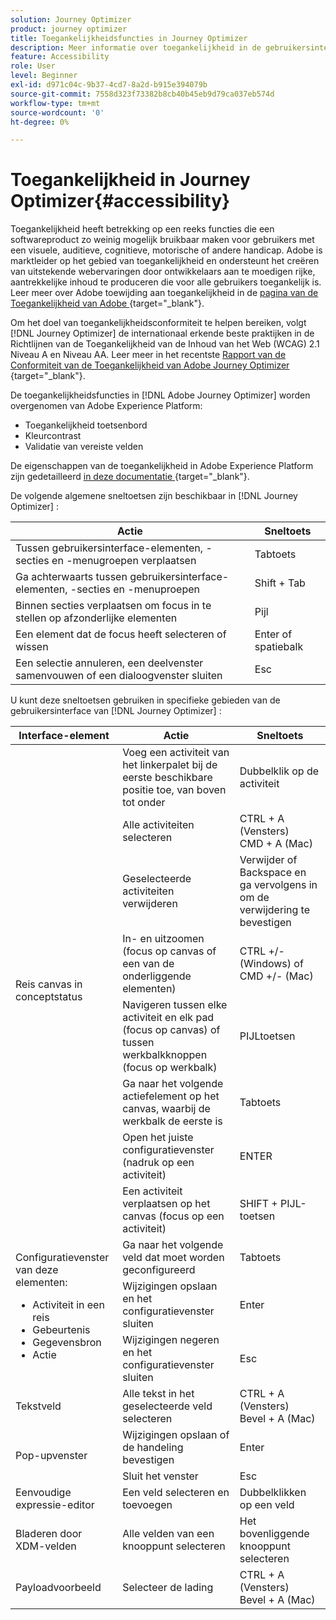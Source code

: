```yaml
---
solution: Journey Optimizer
product: journey optimizer
title: Toegankelijkheidsfuncties in Journey Optimizer
description: Meer informatie over toegankelijkheid in de gebruikersinterface van Journey Optimizer
feature: Accessibility
role: User
level: Beginner
exl-id: d971c04c-9b37-4cd7-8a2d-b915e394079b
source-git-commit: 7558d323f73382b8cb40b45eb9d79ca037eb574d
workflow-type: tm+mt
source-wordcount: '0'
ht-degree: 0%

---
```


# Toegankelijkheid in Journey Optimizer{#accessibility}

Toegankelijkheid heeft betrekking op een reeks functies die een softwareproduct zo weinig mogelijk bruikbaar maken voor gebruikers met een visuele, auditieve, cognitieve, motorische of andere handicap. Adobe is marktleider op het gebied van toegankelijkheid en ondersteunt het creëren van uitstekende webervaringen door ontwikkelaars aan te moedigen rijke, aantrekkelijke inhoud te produceren die voor alle gebruikers toegankelijk is. Leer meer over Adobe toewijding aan toegankelijkheid in de [ pagina van de Toegankelijkheid van Adobe ](https://www.adobe.com/accessibility.html){target="_blank"}.

Om het doel van toegankelijkheidsconformiteit te helpen bereiken, volgt [!DNL Journey Optimizer] de internationaal erkende beste praktijken in de Richtlijnen van de Toegankelijkheid van de Inhoud van het Web (WCAG) 2.1 Niveau A en Niveau AA. Leer meer in het recentste [ Rapport van de Conformiteit van de Toegankelijkheid van Adobe Journey Optimizer ](https://www.adobe.com/accessibility/compliance/adobe-journey-optimizer.html){target="_blank"}.


De toegankelijkheidsfuncties in [!DNL Adobe Journey Optimizer] worden overgenomen van Adobe Experience Platform:

* Toegankelijkheid toetsenbord
* Kleurcontrast
* Validatie van vereiste velden

De eigenschappen van de toegankelijkheid in Adobe Experience Platform zijn gedetailleerd [ in deze documentatie ](https://experienceleague.adobe.com/docs/experience-platform/accessibility/features.html?lang=nl-NL){target="_blank"}.

De volgende algemene sneltoetsen zijn beschikbaar in [!DNL Journey Optimizer] :

| Actie | Sneltoets |
| --- | --- |
| Tussen gebruikersinterface-elementen, -secties en -menugroepen verplaatsen | Tabtoets |
| Ga achterwaarts tussen gebruikersinterface-elementen, -secties en -menuproepen | Shift + Tab |
| Binnen secties verplaatsen om focus in te stellen op afzonderlijke elementen | Pijl |
| Een element dat de focus heeft selecteren of wissen | Enter of spatiebalk |
| Een selectie annuleren, een deelvenster samenvouwen of een dialoogvenster sluiten | Esc |

U kunt deze sneltoetsen gebruiken in specifieke gebieden van de gebruikersinterface van [!DNL Journey Optimizer] :

<table>
  <thead>
    <tr>
      <th>Interface-element</th>
      <th>Actie</th>
      <th>Sneltoets</th>
    </tr>
  </thead>
  <tr>
    <td rowspan="8">Reis canvas in conceptstatus</td>
    <td>Voeg een activiteit van het linkerpalet bij de eerste beschikbare positie toe, van boven tot onder</td>
    <td>Dubbelklik op de activiteit</td>
  </tr>
  <tr>
    <td>Alle activiteiten selecteren</td>
    <td>CTRL + A (Vensters) <br/> CMD + A (Mac)</td>
  </tr>
  <tr>
    <td>Geselecteerde activiteiten verwijderen</td>
    <td>Verwijder of Backspace en ga vervolgens in om de verwijdering te bevestigen</td>
  </tr>
  <tr>
    <td>In- en uitzoomen (focus op canvas of een van de onderliggende elementen)</td>
    <td>CTRL +/- (Windows) of CMD +/- (Mac)</td>
  </tr>  
  <tr>
    <td>Navigeren tussen elke activiteit en elk pad (focus op canvas) of tussen werkbalkknoppen (focus op werkbalk)</td>
    <td>PIJLtoetsen</td>
  </tr>   
  <tr>
    <td>Ga naar het volgende actiefelement op het canvas, waarbij de werkbalk de eerste is</td>
    <td>Tabtoets</td>
  </tr>  
  <tr>
    <td>Open het juiste configuratievenster (nadruk op een activiteit)</td>
    <td>ENTER</td>
  </tr>   
  <tr>
    <td>Een activiteit verplaatsen op het canvas (focus op een activiteit)</td>
    <td>SHIFT + PIJL-toetsen</td>
  </tr>  
  <tr>
  <td rowspan="3">
  Configuratievenster van deze elementen:
<ul>
  <li>Activiteit in een reis</li>
  <li>Gebeurtenis</li>
  <li>Gegevensbron</li>
  <li>Actie</li>
</ul>
  </td>
    <td>Ga naar het volgende veld dat moet worden geconfigureerd</td>
    <td>Tabtoets</td>
  </tr>
  <tr>
    <td>Wijzigingen opslaan en het configuratievenster sluiten</td>
    <td>Enter</td>
  </tr>
  <tr>
    <td>Wijzigingen negeren en het configuratievenster sluiten</td>
    <td>Esc</td>
  </tr>
<!-- //Ajouter ce raccourci quand il marchera (actuellement, le raccourci Ctrl/Cmd+F du navigateur a priorité sur celui de AJO).//
  <tr>
    <td>Page with a search bar</td>
    <td>Select the search bar</td>
    <td>Ctrl/Command + F</td>
  </tr>
-->
  <tr>
    <td>Tekstveld</td>
    <td>Alle tekst in het geselecteerde veld selecteren</td>
    <td>CTRL + A (Vensters) <br/> Bevel + A (Mac)</td>
  </tr>
  <tr>
    <td rowspan="2">Pop-upvenster</td>
    <td>Wijzigingen opslaan of de handeling bevestigen</td>
    <td>Enter</td>
  </tr>
  <tr>
    <td>Sluit het venster</td>
    <td>Esc</td>
  </tr>
  <tr>
    <td>Eenvoudige expressie-editor</td>
    <td>Een veld selecteren en toevoegen</td>
    <td>Dubbelklikken op een veld</td>
  </tr>
  <tr>
    <td>Bladeren door XDM-velden</td>
    <td>Alle velden van een knooppunt selecteren</td>
    <td>Het bovenliggende knooppunt selecteren</td>
  </tr>
  <tr>
    <td>Payloadvoorbeeld</td>
    <td>Selecteer de lading</td>
    <td>CTRL + A (Vensters) <br/> Bevel + A (Mac)</td>
  </tr>
</table>
